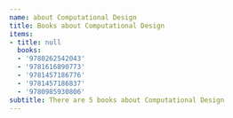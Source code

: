 ```yaml
---
name: about Computational Design
title: Books about Computational Design
items:
- title: null
  books:
  - '9780262542043'
  - '9781616890773'
  - '9781457186776'
  - '9781457186837'
  - '9780985930806'
subtitle: There are 5 books about Computational Design
---
```


